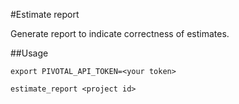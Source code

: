 #Estimate report

Generate report to indicate correctness of estimates.

##Usage

```
export PIVOTAL_API_TOKEN=<your token>

estimate_report <project id>
```
